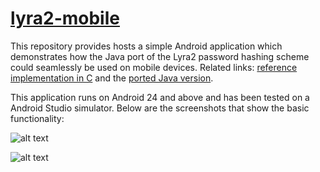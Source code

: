 # [lyra2-mobile][1]

This repository provides hosts a simple Android application which demonstrates how the Java port of the Lyra2 password hashing scheme could seamlessly be used on mobile devices. Related links: [reference implementation in C][3] and the [ported Java version][2].

This application runs on Android 24 and above and has been tested on a Android Studio simulator. Below are the screenshots that show the basic functionality:

 ![alt text](https://raw.githubusercontent.com/all3fox/lyra2-mobile/screenshots/lyra2-mobile-main-clean.png)

  ![alt text](https://raw.githubusercontent.com/all3fox/lyra2-mobile/screenshots/lyra2-mobile-result-clean.png)

[1]: https://github.com/all3fox/lyra2-mobile
[2]: https://github.com/all3fox/lyra2-java/
[3]: https://github.com/leocalm/Lyra
